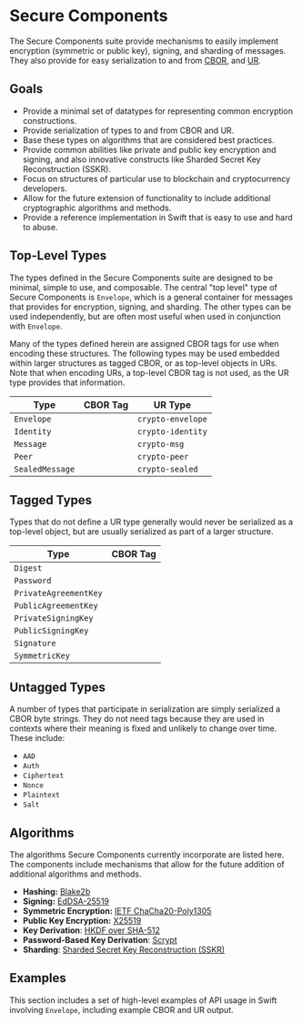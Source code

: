 # Secure Components

The Secure Components suite provide mechanisms to easily implement encryption (symmetric or public key), signing, and sharding of messages. They also provide for easy serialization to and from [CBOR](https://cbor.io/), and [UR](https://github.com/BlockchainCommons/Research/blob/master/papers/bcr-2020-005-ur.md).

## Goals

* Provide a minimal set of datatypes for representing common encryption constructions.
* Provide serialization of types to and from CBOR and UR.
* Base these types on algorithms that are considered best practices.
* Provide common abilities like private and public key encryption and signing, and also innovative constructs like Sharded Secret Key Reconstruction (SSKR).
* Focus on structures of particular use to blockchain and cryptocurrency developers.
* Allow for the future extension of functionality to include additional cryptographic algorithms and methods.
* Provide a reference implementation in Swift that is easy to use and hard to abuse.

## Top-Level Types

The types defined in the Secure Components suite are designed to be minimal, simple to use, and composable. The central "top level" type of Secure Components is `Envelope`, which is a general container for messages that provides for encryption, signing, and sharding. The other types can be used independently, but are often most useful when used in conjunction with `Envelope`.

Many of the types defined herein are assigned CBOR tags for use when encoding these structures. The following types may be used embedded within larger structures as tagged CBOR, or as top-level objects in URs. Note that when encoding URs, a top-level CBOR tag is not used, as the UR type provides that information.

|Type|CBOR Tag|UR Type|
|---|---|---|
|`Envelope`||`crypto-envelope`|
|`Identity`||`crypto-identity`|
|`Message`||`crypto-msg`|
|`Peer`||`crypto-peer`|
|`SealedMessage`||`crypto-sealed`|

## Tagged Types

Types that do not define a UR type generally would never be serialized as a top-level object, but are usually serialized as part of a larger structure.

|Type|CBOR Tag|
|---|---|
|`Digest`|
|`Password`|
|`PrivateAgreementKey`|
|`PublicAgreementKey`|
|`PrivateSigningKey`|
|`PublicSigningKey`|
|`Signature`|
|`SymmetricKey`|

## Untagged Types

A number of types that participate in serialization are simply serialized a CBOR byte strings. They do not need tags because they are used in contexts where their meaning is fixed and unlikely to change over time. These include:

* `AAD`
* `Auth`
* `Ciphertext`
* `Nonce`
* `Plaintext`
* `Salt`

## Algorithms

The algorithms Secure Components currently incorporate are listed here. The components include mechanisms that allow for the future addition of additional algorithms and methods.

* **Hashing:** [Blake2b](https://datatracker.ietf.org/doc/rfc7693)
* **Signing:** [EdDSA-25519](https://datatracker.ietf.org/doc/html/rfc8032)
* **Symmetric Encryption:** [IETF ChaCha20-Poly1305](https://datatracker.ietf.org/doc/html/rfc8439)
* **Public Key Encryption:** [X25519](https://datatracker.ietf.org/doc/html/rfc7748)
* **Key Derivation**: [HKDF over SHA-512](https://datatracker.ietf.org/doc/html/rfc5869)
* **Password-Based Key Derivation**: [Scrypt](https://datatracker.ietf.org/doc/html/rfc7914)
* **Sharding**: [Sharded Secret Key Reconstruction (SSKR)](https://github.com/BlockchainCommons/Research/blob/master/papers/bcr-2020-011-sskr.md)

## Examples

This section includes a set of high-level examples of API usage in Swift involving `Envelope`, including example CBOR and UR output.
